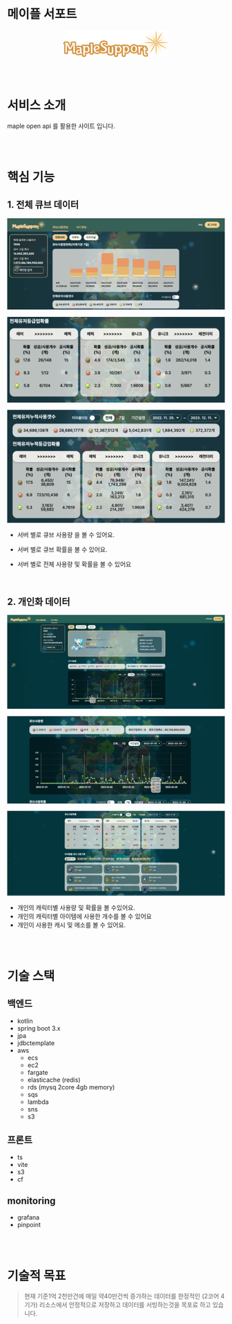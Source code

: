 # 메이플 서포트

<div align="center">
  <a href="https://maple.support">
    <img src="./images/logo.png" alt="logo">
  </a>
</div>


<br><br>

# 서비스 소개 
maple open api 를 활용한 사이트 입니다.

<br><br>

# 핵심 기능

## 1. 전체 큐브 데이터 

![전체-1](./images/main/전체-큐브-사용량-7일.png)

![전체-2](./images/main/전체-큐브-7일-확률.png)

![전체-3](./images/main/전체-큐브-사용량-확률.png)

- 서버 별로 큐브 사용량 을 볼 수 있어요.
- 서버 별로 큐브 확률을 볼 수 있어요.
- 서버 별로 전체 사용량 및 확률을 볼 수 있어요

  <br>

## 2. 개인화 데이터 

![유저-1](./images/user/user-1.png)

![유저-2](./images/user/user-2.png)

![유저-3](./images/user/user-3.png)

- 개인의 캐릭터별 사용량 및 확률을 볼 수있어요.
- 개인의 캐릭터별 아이템에 사용한 개수를 볼 수 있어요
- 개인이 사용한 캐시 및 메소를 볼 수 있어요.


<br>
<br>

# 기술 스택


## 백엔드
- kotlin
- spring boot 3.x
- jpa
- jdbctemplate
- aws
    - ecs
    - ec2
    - fargate
    - elasticache (redis)
    - rds (mysq 2core 4gb memory)
    - sqs
    - lambda
    - sns
    - s3


## 프론트
- ts
- vite
- s3
- cf

## monitoring
- grafana
- pinpoint


<br>
<br>

# 기술적 목표

> 현재 기준1억 2천만건에 매일 약40만건씩 증가하는 데이터를 한정적인 (2코어 4기가) 리소스에서
> 안정적으로 저장하고 데이터를 서빙하는것을 목포료 하고 있습니다.
